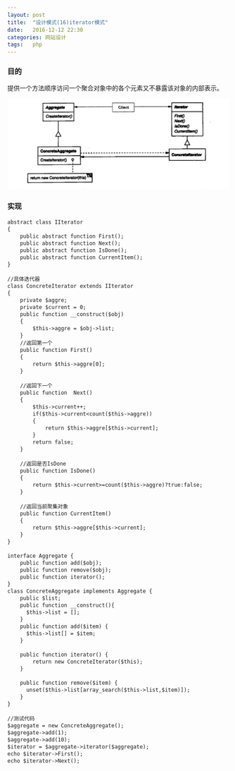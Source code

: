 ```yaml
---
layout: post
title:  "设计模式(16)iterator模式"
date:   2016-12-12 22:30
categories: 网站设计
tags:   php
---
```


### 目的

提供一个方法顺序访问一个聚合对象中的各个元素又不暴露该对象的内部表示。


![iterator](/images/design_patterns/iterator.png)


### 实现


    abstract class IIterator  
    {  
        public abstract function First();  
        public abstract function Next();  
        public abstract function IsDone();  
        public abstract function CurrentItem();  
    }  
      
    //具体迭代器  
    class ConcreteIterator extends IIterator  
    {  
        private $aggre;  
        private $current = 0;  
        public function __construct($obj)  
        {  
            $this->aggre = $obj->list;  
        }  
        //返回第一个  
        public function First()  
        {  
            return $this->aggre[0];  
        }  
      
        //返回下一个  
        public function  Next()  
        {  
            $this->current++;  
            if($this->current<count($this->aggre))  
            {  
                return $this->aggre[$this->current];  
            }  
            return false;  
        }  
      
        //返回是否IsDone  
        public function IsDone()  
        {  
            return $this->current>=count($this->aggre)?true:false;  
        }  
      
        //返回当前聚集对象  
        public function CurrentItem()  
        {  
            return $this->aggre[$this->current];  
        }  
    }  

    interface Aggregate {  
        public function add($obj);  
        public function remove($obj);  
        public function iterator();  
    }  
    class ConcreteAggregate implements Aggregate {  
        public $list;
        public function __construct(){
          $this->list = [];
        }
        public function add($item) {  
          $this->list[] = $item;
        }  
      
        public function iterator() {  
            return new ConcreteIterator($this);  
        }  
      
        public function remove($item) {  
          unset($this->list[array_search($this->list,$item)]);
        }  
    }  

    //测试代码
    $aggregate = new ConcreteAggregate();
    $aggregate->add(1);
    $aggregate->add(10);
    $iterator = $aggregate->iterator($aggregate);
    echo $iterator->First();
    echo $iterator->Next();


